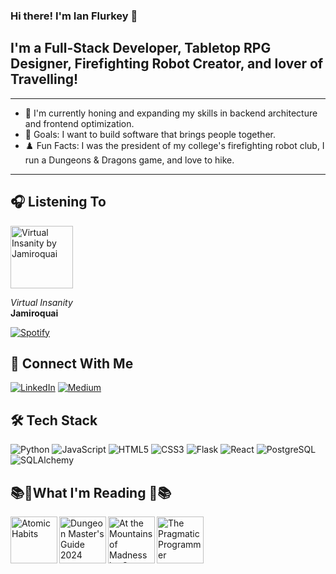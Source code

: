 ### Hi there! I'm Ian Flurkey 👋

## I'm a Full-Stack Developer, Tabletop RPG Designer, Firefighting Robot Creator, and lover of Travelling!

---

- 🧠 I'm currently honing and expanding my skills in backend architecture and frontend optimization.
- 🥅 Goals: I want to build software that brings people together.
- ♟️ Fun Facts: I was the president of my college's firefighting robot club, I run a Dungeons & Dragons game, and love to hike.

---

## 🎧 Listening To

<img src="https://upload.wikimedia.org/wikipedia/en/7/7d/Virtualinsanity.jpg" alt="Virtual Insanity by Jamiroquai" width="100"/>

*Virtual Insanity*  
**Jamiroquai**  

[![Spotify](https://img.shields.io/badge/Spotify-1ED760?&style=for-the-badge&logo=spotify&logoColor=white)](https://open.spotify.com/track/2Bxt2qamL6iu0XN0Td484J)



## 🔗 Connect With Me

[![LinkedIn](https://img.shields.io/badge/linkedin-%230077B5.svg?&style=for-the-badge&logo=linkedin&logoColor=white)](https://www.linkedin.com/in/IanFlurkey)
[![Medium](https://img.shields.io/badge/medium-%2312100E.svg?&style=for-the-badge&logo=medium&logoColor=white)](https://medium.com/@ianflurkey)



## 🛠️ Tech Stack

![Python](https://img.shields.io/badge/Python-3776AB?style=for-the-badge&logo=python&logoColor=white)
![JavaScript](https://img.shields.io/badge/JavaScript-F7DF1E?style=for-the-badge&logo=javascript&logoColor=black)
![HTML5](https://img.shields.io/badge/HTML5-E34F26?style=for-the-badge&logo=html5&logoColor=white)
![CSS3](https://img.shields.io/badge/CSS3-1572B6?style=for-the-badge&logo=css3&logoColor=white)
![Flask](https://img.shields.io/badge/Flask-000000?style=for-the-badge&logo=flask&logoColor=white)
![React](https://img.shields.io/badge/React-20232A?style=for-the-badge&logo=react&logoColor=61DAFB)
![PostgreSQL](https://img.shields.io/badge/PostgreSQL-4169E1?style=for-the-badge&logo=postgresql&logoColor=white)
![SQLAlchemy](https://img.shields.io/badge/SQLAlchemy-8B0000?style=for-the-badge&logo=alchemy&logoColor=white)



## 📚📖What I'm Reading 📖📚

<a href="https://jamesclear.com/atomic-habits"><img src="https://images-na.ssl-images-amazon.com/images/I/91bYsX41DVL.jpg" alt="Atomic Habits" width="75" align="left" /></a>
<a href="https://marketplace.dndbeyond.com/category/3710000?pid=DB3710000"><img src="https://m.media-amazon.com/images/I/71eoWzOm4-L._SL1500_.jpg" alt="Dungeon Master's Guide 2024" width="75" align="left" /></a>
<a href="https://www.darkhorse.com/Books/3009-552/H-P-Lovecrafts-At-the-Mountains-of-Madness-HC-Deluxe-Edition"><img src="https://images.darkhorse.com/covers/600/30/3009552.jpg" alt="At the Mountains of Madness by Gou Tanabe" width="75" align="left" /></a>
<a href="https://www.amazon.com/Pragmatic-Programmer-Anniversary-Journey-Mastery/dp/B0833FBNHV/ref=sr_1_1?crid=1PF9GP1CSKGCL&dib=eyJ2IjoiMSJ9.84Xun4zePRzxcYJXHbNXBwMOTRWELjWKhP0DD7ztdgRla4a-08KV-6a5A5pNov63rT0efN8c1emilWxcqCc3o-5qZmUcT5smTBULMTZAyJS_nutVmfZqwv0wgHJ_L-qqb3xkgmj5AK4Dt4SFPaKnFhQU_wVlizvSpQ5Rg93d6kuVop4C_x5A3uM2Nn4Rya--MzxvjUwAPjdKPqxUUl1fptlKG7OotvUrdDGOT-XZiZE.z61O5ERU3AtNHM2179FlJefleaWWS26_-5laJmeHjDc&dib_tag=se&keywords=the+pragmatic+programmer&qid=1752099781&s=books&sprefix=the+pragmatic+programmer%2Cstripbooks%2C74&sr=1-1"><img src="https://m.media-amazon.com/images/I/91WFb-PpoNL._SL1500_.jpg" alt="The Pragmatic Programmer" width="75" align="left" /></a>
